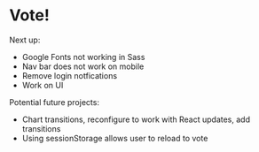 # Vote!

Next up:

* Google Fonts not working in Sass
* Nav bar does not work on mobile
* Remove login notfications
* Work on UI

Potential future projects:

* Chart transitions, reconfigure to work with React updates, add transitions
* Using sessionStorage allows user to reload to vote
